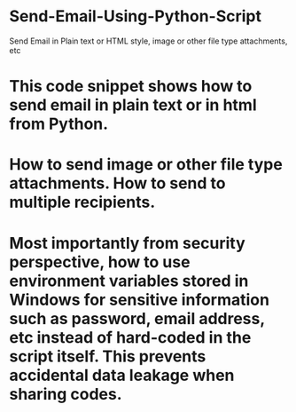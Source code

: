 # Send-Email-Using-Python-Script
Send Email in Plain text or HTML style, image or other file type attachments, etc 

# This code snippet shows how to send email in plain text or in html from Python. 
# How to send image or other file type attachments. How to send to multiple recipients.
# Most importantly from security perspective, how to use environment variables stored in Windows for sensitive information such as password, email address, etc instead of hard-coded in the script itself. This prevents accidental data leakage when sharing codes. 
